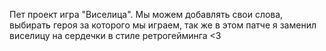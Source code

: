 Пет проект игра "Виселица".
Мы можем добавлять свои слова, выбирать героя за которого мы играем,
так же в этом патче я заменил виселицу на сердечки в стиле ретрогейминга <3
